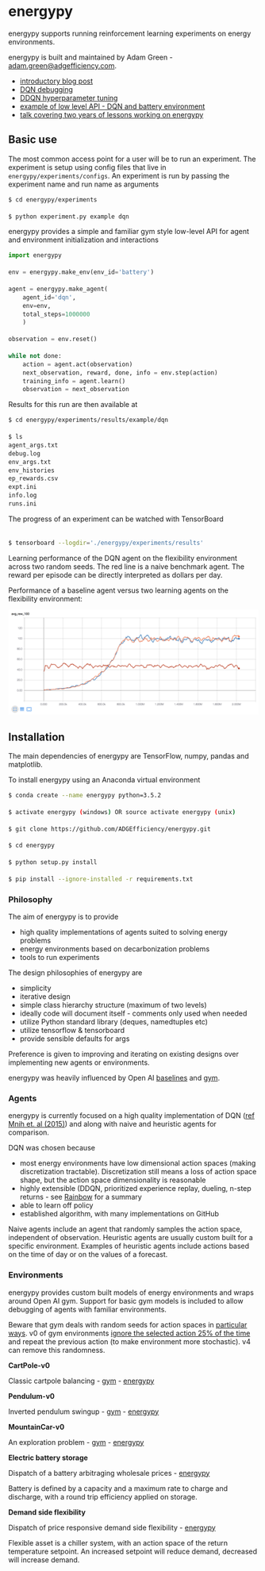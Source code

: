 # energypy

energypy supports running reinforcement learning experiments on energy environments.

energypy is built and maintained by Adam Green - [adam.green@adgefficiency.com](adam.green@adgefficiency.com).  

- [introductory blog post](http://www.adgefficiency.com/energypy-reinforcement-learning-for-energy-systems/)
- [DQN debugging](http://adgefficiency.com/dqn-debugging/)
- [DDQN hyperparameter tuning](http://adgefficiency.com/dqn-tuning/)
- [example of low level API - DQN and battery environment](https://github.com/ADGEfficiency/energypy/blob/master/notebooks/examples/DQN_battery_example.ipynb)
- [talk covering two years of lessons working on energypy](https://gitpitch.com/ADGEfficiency/energy-py-talk#/)

## Basic use

The most common access point for a user will be to run an experiment.  The experiment is setup using config files that live in `energypy/experiments/configs`.  An experiment is run by passing the experiment name and run name as arguments

```bash
$ cd energypy/experiments

$ python experiment.py example dqn
```

energypy provides a simple and familiar gym style low-level API for agent and environment initialization and interactions

```python
import energypy

env = energypy.make_env(env_id='battery')

agent = energypy.make_agent(
    agent_id='dqn',
    env=env,
    total_steps=1000000
    )

observation = env.reset()

while not done:
    action = agent.act(observation)
    next_observation, reward, done, info = env.step(action)
    training_info = agent.learn()
    observation = next_observation
```

Results for this run are then available at

``` bash
$ cd energypy/experiments/results/example/dqn

$ ls
agent_args.txt
debug.log
env_args.txt
env_histories
ep_rewards.csv
expt.ini
info.log
runs.ini
```

The progress of an experiment can be watched with TensorBoard

```bash

$ tensorboard --logdir='./energypy/experiments/results'

```

Learning performance of the DQN agent on the flexibility environment across two random seeds.  The red line is a naive benchmark agent.  The reward per episode can be directly interpreted as dollars per day.

Performance of a baseline agent versus two learning agents on the flexibility environment:

![fig](assets/tb1.png)

## Installation

The main dependencies of energypy are TensorFlow, numpy, pandas and matplotlib.

To install energypy using an Anaconda virtual environment

```bash
$ conda create --name energypy python=3.5.2

$ activate energypy (windows) OR source activate energypy (unix)

$ git clone https://github.com/ADGEfficiency/energypy.git

$ cd energypy

$ python setup.py install

$ pip install --ignore-installed -r requirements.txt

```
### Philosophy

The aim of energypy is to provide 

- high quality implementations of agents suited to solving energy problems
- energy environments based on decarbonization problems
- tools to run experiments

The design philosophies of energypy are

- simplicity
- iterative design
- simple class hierarchy structure (maximum of two levels)
- ideally code will document itself - comments only used when needed
- utilize Python standard library (deques, namedtuples etc) 
- utilize tensorflow & tensorboard
- provide sensible defaults for args

Preference is given to improving and iterating on existing designs over implementing new agents or environments.

energypy was heavily influenced by Open AI [baselines](https://github.com/openai/baselines) and [gym](https://github.com/openai/gym).

### Agents

energypy is currently focused on a high quality implementation of DQN ([ref Mnih et. al (2015)](https://web.stanford.edu/class/psych209/Readings/MnihEtAlHassibis15NatureControlDeepRL.pdf)) and along with naive and heuristic agents for comparison.

DQN was chosen because

- most energy environments have low dimensional action spaces (making discretization tractable).  Discretization still means a loss of action space shape, but the action space dimensionality is reasonable
- highly extensible (DDQN, prioritized experience replay, dueling, n-step returns - see [Rainbow](https://arxiv.org/pdf/1710.02298.pdf) for a summary
- able to learn off policy
- established algorithm, with many implementations on GitHub

Naive agents include an agent that randomly samples the action space, independent of observation.  Heuristic agents are
usually custom built for a specific environment.  Examples of heuristic agents include actions based on the time of day or on the values of a forecast.

### Environments

energypy provides custom built models of energy environments and wraps around Open AI gym.  Support for basic gym
models is included to allow debugging of agents with familiar environments.

Beware that gym deals with random seeds for action spaces in [particular ways](https://github.com/openai/gym/blob/master/gym/spaces/prng.py).  v0 of gym environments [ignore the selected action 25% of the time](http://amid.fish/reproducing-deep-rl) and repeat the previous action (to make environment more stochastic).  v4 can remove this randomness.

**CartPole-v0**

Classic cartpole balancing - [gym](https://github.com/openai/gym/blob/master/gym/envs/classic_control/cartpole.py) - [energypy](https://github.com/ADGEfficiency/energypy/blob/dev/energypy/envs/register.py)

**Pendulum-v0** 

Inverted pendulum swingup - [gym](https://github.com/openai/gym/blob/master/gym/envs/classic_control/pendulum.py) - [energypy](https://github.com/ADGEfficiency/energypy/blob/dev/energypy/envs/register.py)

**MountainCar-v0** 

An exploration problem - [gym](https://github.com/openai/gym/blob/master/gym/envs/classic_control/mountain_car.py) - [energypy](https://github.com/ADGEfficiency/energypy/blob/dev/energypy/envs/register.py)

**Electric battery storage** 

Dispatch of a battery arbitraging wholesale prices - [energypy](https://github.com/openai/gym/blob/master/gym/envs/classic_control/mountain_car.p://github.com/ADGEfficiency/energypy/tree/dev/energypy/envs/battery)

Battery is defined by a capacity and a maximum rate to charge and discharge, with a round trip efficiency applied on storage.

**Demand side flexibility** 

Dispatch of price responsive demand side flexibility - [energypy](https://github.com/ADGEfficiency/energypy/tree/dev/energypy/envs/flex)

Flexible asset is a chiller system, with an action space of the return temperature setpoint.  An increased setpoint will
reduce demand, decreased will increase demand.

